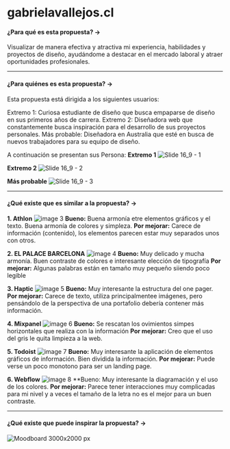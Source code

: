 # gabrielavallejos.cl
#### ¿Para qué es esta propuesta? →
Visualizar de manera efectiva y atractiva mi experiencia, habilidades y proyectos de diseño, ayudándome a destacar en el mercado laboral y atraer oportunidades profesionales.
- - - - - - - - - -
#### ¿Para quiénes es esta propuesta? →
Esta propuesta está dirigida a los siguientes usuarios:

Extremo 1: Curiosa estudiante de diseño que busca empaparse de diseño en sus primeros años de carrera.
Extremo 2: Diseñadora web que constantemente busca inspiración para el desarrollo de sus proyectos personales.
Más probable: Diseñadora en Australia que esté en busca de nuevos trabajadores para su equipo de diseño.

A continuación se presentan sus Persona:
**Extremo 1**
![Slide 16_9 - 1](https://github.com/GabiVallejosB/gabrielavallejos.cl/assets/91471184/fc65e942-b73e-44f7-82a0-2954a8374213)

**Extremo 2**
![Slide 16_9 - 2](https://github.com/GabiVallejosB/gabrielavallejos.cl/assets/91471184/f8494d60-9566-4b83-9aae-c6f1b89a7838)

**Más probable**
![Slide 16_9 - 3](https://github.com/GabiVallejosB/gabrielavallejos.cl/assets/91471184/a151d150-ccd5-4136-9284-6ae2b9132fcb)

- - - - - - - - - -
#### ¿Qué existe que es similar a la propuesta? →

**1. Athlon**
![image 3](https://github.com/GabiVallejosB/gabrielavallejos.cl/assets/91471184/faabf2ac-c6f8-4fe4-ae44-71be39af3641)
**Bueno:** Buena armonía etre elementos gráficos y el texto. Buena armonía de colores y simpleza.
**Por mejorar:** Carece de información (contenido), los elementos parecen estar muy separados unos con otros.


**2. EL PALACE BARCELONA**
![image 4](https://github.com/GabiVallejosB/gabrielavallejos.cl/assets/91471184/3abe735f-b9fe-4fbf-bf1c-3cbd95e01ff8)
**Bueno:** Muy delicado y mucha armonía. Buen contraste de colores e interesante elección de tipografía
**Por mejorar:** Algunas palabras están en tamaño muy pequeño siiendo poco legible


**3. Haptic**
![image 5](https://github.com/GabiVallejosB/gabrielavallejos.cl/assets/91471184/17fa4f43-7bd5-4cca-9e62-b3b30c125799)
**Bueno:** Muy interesante la estructura del one pager.
**Por mejorar:** Carece de texto, utiliza principalmentee imágenes, pero pensándolo de la perspectiva de una portafolio debería contener más información.


**4. Mixpanel**
![image 6](https://github.com/GabiVallejosB/gabrielavallejos.cl/assets/91471184/f357f7d0-b657-450d-8ae2-9b9d0588caac)
**Bueno:** Se rescatan los ovimientos simpes horizontales que realiza con la información
**Por mejorar:** Creo que el uso del gris le quita limpieza a la web.


**5. Todoist**
   ![image 7](https://github.com/GabiVallejosB/gabrielavallejos.cl/assets/91471184/84373899-15aa-4064-9d0e-f83a59ca976a)
**Bueno:** Muy interesante la aplicación de elementos gráficos de información. Bien dividida la información.
**Por mejorar:** Puede verse un poco monotono para ser un landing page.


**6. Webflow**
![image 8](https://github.com/GabiVallejosB/gabrielavallejos.cl/assets/91471184/9b980f23-2cb8-421f-a088-549596ca20ed)
**Bueno: Muy interesante la diagramación y el uso de los colores.
**Por mejorar:** Parece tener interacciones muy complicadas para mi nivel y a veces el tamaño de la letra no es el mejor para un buen contraste.
- - - - - - - - - -
#### ¿Qué existe que puede inspirar la propuesta? →
![Moodboard 3000x2000 px](https://github.com/GabiVallejosB/gabrielavallejos.cl/assets/91471184/7998b764-f226-47d2-a597-9defcdef2a36)

